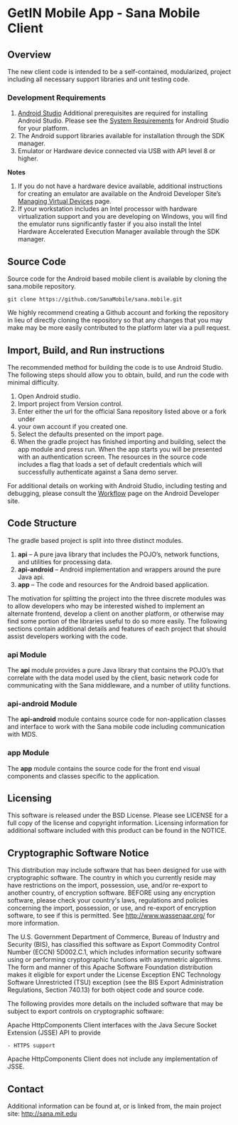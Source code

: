 GetIN Mobile App - Sana Mobile Client
==================

Overview
--------
The new client code is intended to be a self-contained, modularized, project 
including all necessary support libraries and unit testing code. 

### Development Requirements
1.  [Android Studio](http://developer.android.com/sdk/index.html) Additional prerequisites are required for installing Android 
Studio. Please see the [System Requirements](http://developer.android.com/sdk/index.html#Requirements) 
for Android Studio for your platform.
2. The Android support libraries available for installation through the SDK manager.
3. Emulator or Hardware device connected via USB with API level 8 or higher.

**Notes** 
1. If you do not have a hardware device available, additional instructions for
creating an emulator are available on the Android Developer Site’s [Managing Virtual Devices](http://developer.android.com/tools/devices/index.html) page.
2. If your workstation includes an Intel processor with hardware virtualization support
and you are developing on Windows, you will find the emulator runs significantly faster 
if you also install the  Intel Hardware Accelerated Execution Manager available through
the SDK manager.

Source Code
-----------
Source code for the Android based mobile client is available by cloning the sana.mobile 
repository.

`git clone https://github.com/SanaMobile/sana.mobile.git`

We highly recommend creating a Github account and forking the repository in lieu of 
directly cloning the repository so that any changes that you may make may be more easily 
contributed to the platform later via a pull request.

Import, Build, and Run instructions
-----------------------------------
The recommended method for building the code is to use Android Studio. The following steps 
should allow you to obtain, build, and run the code with minimal difficulty.

1. Open Android studio.
2. Import project from Version control.
3. Enter either the url for the official Sana repository listed above or a fork under 
4. your own account if you created one.
5. Select the defaults presented on the import page.
6. When the gradle project has finished importing and building, select the app module and press run.
When the app starts you will be presented with an authentication screen. The resources in the 
source code includes a flag that loads a set of default credentials which will successfully 
authenticate against a Sana demo server.

For additional details on working with Android Studio, including testing and debugging, please 
consult the [Workflow](http://developer.android.com/tools/workflow/index.html) page on the 
Android Developer site.

Code Structure
--------------
The gradle based project is split into three distinct modules.
1. **api** – A pure java library that includes the POJO’s, network functions, and utilities for processing data.
2. **api-android** – Android implementation and wrappers around the pure Java api.
3. **app** – The code and resources for the Android based application.

The motivation for splitting the project into the three discrete modules was to allow developers
who may be interested wished to implement an alternate frontend, develop a client on another
platform, or otherwise may find some portion of the libraries useful to do so more easily.
The following sections contain additional details and features of each project that should
assist developers working with the code.

### api Module
The **api** module provides a pure Java library that contains the POJO’s that correlate with the 
data model used by the client, basic network code for communicating with the Sana middleware,
and a number of utility functions.

### api-android Module
The **api-android** module contains source code for non-application classes and interface to work 
with the Sana mobile code including communication with MDS.

### app Module
The **app** module contains the source code for the front end visual components and classes 
specific to the application.

Licensing
---------
This software is released under the BSD License. Please see LICENSE for a full
copy of the license and copyright information. Licensing information for
additional software included with this product can be found in the NOTICE.

Cryptographic Software Notice
-----------------------------

This distribution may include software that has been designed for use
with cryptographic software. The country in which you currently reside
may have restrictions on the import, possession, use, and/or re-export
to another country, of encryption software. BEFORE using any encryption
software, please check your country's laws, regulations and policies
concerning the import, possession, or use, and re-export of encryption
software, to see if this is permitted. See <http://www.wassenaar.org/>
for more information.

The U.S. Government Department of Commerce, Bureau of Industry and
Security (BIS), has classified this software as Export Commodity
Control Number (ECCN) 5D002.C.1, which includes information security
software using or performing cryptographic functions with asymmetric
algorithms. The form and manner of this Apache Software Foundation
distribution makes it eligible for export under the License Exception
ENC Technology Software Unrestricted (TSU) exception (see the BIS
Export Administration Regulations, Section 740.13) for both object
code and source code.

The following provides more details on the included software that
may be subject to export controls on cryptographic software:

  Apache HttpComponents Client interfaces with the
  Java Secure Socket Extension (JSSE) API to provide

    - HTTPS support

  Apache HttpComponents Client does not include any
  implementation of JSSE.
  
  
Contact
-------
Additional information can be found at, or is linked from, the main project 
site: http://sana.mit.edu
